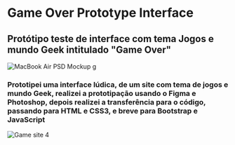 # Game Over Prototype Interface
## Protótipo teste de interface com tema Jogos e mundo Geek intitulado "Game Over"
![MacBook Air PSD Mockup g](https://user-images.githubusercontent.com/53166796/86317049-d3f28980-bc04-11ea-949d-8bb258fdeb7a.jpg)

### Prototipei uma interface lúdica, de um site com tema de jogos e mundo Geek, realizei a prototipação usando o Figma e Photoshop, depois realizei a transferência para o código, passando para HTML e CSS3, e breve para Bootstrap e JavaScript

![Game site 4](https://user-images.githubusercontent.com/53166796/86317265-66932880-bc05-11ea-89c4-2a8873372fe7.png)



